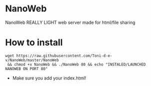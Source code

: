 # NanoWeb
NanoWeb REALLY LIGHT web server made for html/file sharing

# How to install
```
wget https://raw.githubusercontent.com/Toni-d-e-v/NanoWeb/master/NanoWeb
 && chmod +x NanoWeb && ./NanoWeb 80 && echo "INSTALED/LAUNCHED NANOWEB ON PORT 80"

```
- Make sure you add your index.html!
